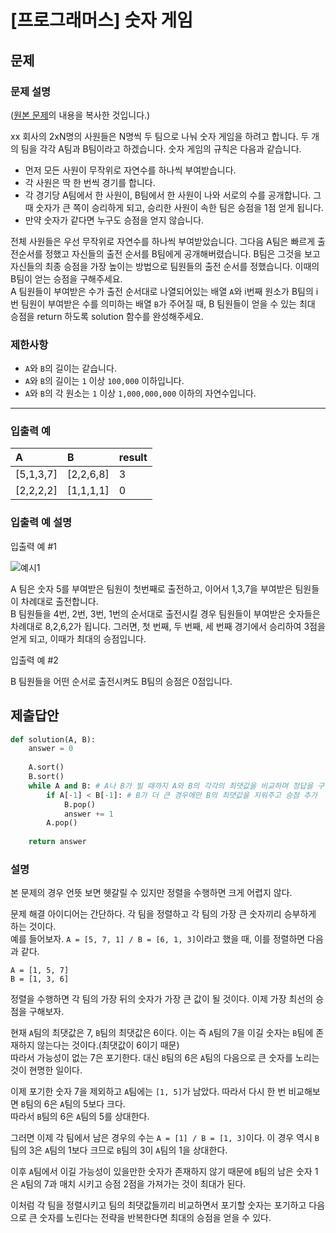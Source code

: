 # [프로그래머스] 숫자 게임
## 문제
### 문제 설명
([원본 문제](https://programmers.co.kr/learn/courses/30/lessons/12987)의 내용을 복사한 것입니다.)

xx 회사의 2xN명의 사원들은 N명씩 두 팀으로 나눠 숫자 게임을 하려고 합니다. 두 개의 팀을 각각 A팀과 B팀이라고 하겠습니다. 숫자 게임의 규칙은 다음과 같습니다.

* 먼저 모든 사원이 무작위로 자연수를 하나씩 부여받습니다.
* 각 사원은 딱 한 번씩 경기를 합니다.
* 각 경기당 A팀에서 한 사원이, B팀에서 한 사원이 나와 서로의 수를 공개합니다. 그때 숫자가 큰 쪽이 승리하게 되고, 승리한 사원이 속한 팀은 승점을 1점 얻게 됩니다.
* 만약 숫자가 같다면 누구도 승점을 얻지 않습니다.

전체 사원들은 우선 무작위로 자연수를 하나씩 부여받았습니다. 그다음 A팀은 빠르게 출전순서를 정했고 자신들의 출전 순서를 B팀에게 공개해버렸습니다. B팀은 그것을 보고 자신들의 최종 승점을 가장 높이는 방법으로 팀원들의 출전 순서를 정했습니다. 이때의 B팀이 얻는 승점을 구해주세요.  
A 팀원들이 부여받은 수가 출전 순서대로 나열되어있는 배열 `A`와 i번째 원소가 B팀의 i번 팀원이 부여받은 수를 의미하는 배열 `B`가 주어질 때, B 팀원들이 얻을 수 있는 최대 승점을 return 하도록 solution 함수를 완성해주세요.

### 제한사항
* `A`와 `B`의 길이는 같습니다.
* `A`와 `B`의 길이는 `1` 이상 `100,000` 이하입니다.
* `A`와 `B`의 각 원소는 `1` 이상 `1,000,000,000` 이하의 자연수입니다.

___

### 입출력 예
|A|B|result|
|:---|:---|:---|
|[5,1,3,7]|[2,2,6,8]|3|
|[2,2,2,2]|[1,1,1,1]|0|

### 입출력 예 설명
입출력 예 #1

![예시1](https://user-images.githubusercontent.com/77680436/124440478-a27f4180-ddb5-11eb-81da-a143ca688033.png)

A 팀은 숫자 5를 부여받은 팀원이 첫번째로 출전하고, 이어서 1,3,7을 부여받은 팀원들이 차례대로 출전합니다.  
B 팀원들을 4번, 2번, 3번, 1번의 순서대로 출전시킬 경우 팀원들이 부여받은 숫자들은 차례대로 8,2,6,2가 됩니다. 그러면, 첫 번째, 두 번째, 세 번째 경기에서 승리하여 3점을 얻게 되고, 이때가 최대의 승점입니다.

입출력 예 #2

B 팀원들을 어떤 순서로 출전시켜도 B팀의 승점은 0점입니다.

## 제출답안
```python
def solution(A, B):
    answer = 0
    
    A.sort()
    B.sort()
    while A and B: # A나 B가 빌 때까지 A와 B의 각각의 최댓값을 비교하며 정답을 구함
        if A[-1] < B[-1]: # B가 더 큰 경우에만 B의 최댓값을 지워주고 승점 추가
            B.pop()
            answer += 1
        A.pop()
    
    return answer
```
### 설명
본 문제의 경우 언뜻 보면 헷갈릴 수 있지만 정렬을 수행하면 크게 어렵지 않다.

문제 해결 아이디어는 간단하다. 각 팀을 정렬하고 각 팀의 가장 큰 숫자끼리 승부하게 하는 것이다.  
예를 들어보자. `A = [5, 7, 1] / B = [6, 1, 3]`이라고 했을 때, 이를 정렬하면 다음과 같다.
```
A = [1, 5, 7]
B = [1, 3, 6]
```

정렬을 수행하면 각 팀의 가장 뒤의 숫자가 가장 큰 값이 될 것이다. 이제 가장 최선의 승점을 구해보자.

현재 `A`팀의 최댓값은 7, `B`팀의 최댓값은 6이다. 이는 즉 `A`팀의 7을 이길 숫자는 `B`팀에 존재하지 않는다는 것이다.(최댓값이 6이기 때문)  
따라서 가능성이 없는 7은 포기한다. 대신 `B`팀의 6은 `A`팀의 다음으로 큰 숫자를 노리는 것이 현명한 일이다.

이제 포기한 숫자 7을 제외하고 `A`팀에는 `[1, 5]`가 남았다. 따라서 다시 한 번 비교해보면 `B`팀의 6은 `A`팀의 5보다 크다.  
따라서 `B`팀의 6은 `A`팀의 5를 상대한다.

그러면 이제 각 팀에서 남은 경우의 수는 `A = [1] / B = [1, 3]`이다. 이 경우 역시 `B`팀의 3은 `A`팀의 1보다 크므로 `B`팀의 3이 `A`팀의 1을 상대한다.

이후 `A`팀에서 이길 가능성이 있을만한 숫자가 존재하지 않기 때문에 `B`팀의 남은 숫자 1은 `A`팀의 7과 매치 시키고 승점 2점을 가져가는 것이 최대가 된다.

이처럼 각 팀을 정렬시키고 팀의 최댓값들끼리 비교하면서 포기할 숫자는 포기하고 다음으로 큰 숫자를 노린다는 전략을 반복한다면 최대의 승점을 얻을 수 있다.
